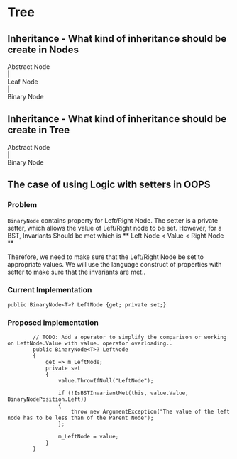 ﻿# Tree

## Inheritance - What kind of inheritance should be create in Nodes

Abstract Node  
 |      
Leaf Node  
 |  
Binary Node

## Inheritance - What kind of inheritance should be create in Tree

Abstract Node  
 |      
Binary Node


## The case of using Logic with setters in OOPS

### Problem

`BinaryNode` contains property for Left/Right Node.  The setter is a private setter, which allows the value of Left/Right node to be set.
However, for a BST, Invariants Should be met which is 
** Left Node < Value < Right Node **

Therefore, we need to make sure that the Left/Right Node be set to appropriate values.
We will use the language construct of properties with setter to make sure that the invariants are met..

### Current Implementation

`public BinaryNode<T>? LeftNode {get; private set;}`

### Proposed implementation


```
        // TODO: Add a operator to simplify the comparison or working on LeftNode.Value with value. operator overloading..
        public BinaryNode<T>? LeftNode
        {
            get => m_LeftNode;
            private set
            {
                value.ThrowIfNull("LeftNode");

                if (!IsBSTInvariantMet(this, value.Value, BinaryNodePosition.Left))
                {
                    throw new ArgumentException("The value of the left node has to be less than of the Parent Node");
                };

                m_LeftNode = value;
            }
        }
```   